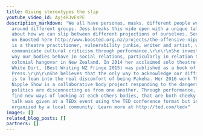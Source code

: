 ```yaml
---
title: Giving stereotypes the slip
youtube_video_id: Ayj4RJvEsPE
description_markdown: "We all have personas, masks, different people we are when are
  around different groups. Jess breaks this wide open with a unique talk/performance
  about how we can slip between different projections of ourselves. See her new project
  on Boosted here http://www.boosted.org.nz/projects/the-offensive-nipple-show-road-to-melbourne\n\nJess
  is a theatre practitioner, vulnerability junkie, writer and artist, who loves to
  communicate cultural criticism through performance.\r\n\r\nShe investigates the
  way our bodies behave in social relations, particularly in relation to our ongoing
  colonial hangover in New Zealand. In 2014 her acclaimed solo theatre show Real Fake
  White Dirt, (Best Writing NZ Fringe 2015) was published as a book of poetry by Anahera
  Press.\r\n\r\nShe believes that the only way to acknowledge our difficult history
  is to lean into the real discomfort of being Pakeha. Her 2016 work The Offensive
  Nipple Show is a collaborative body project responding to the dangerous ways gender
  politics are disconnecting us from one another. Through performance, she seeks to
  find new ways of looking at each others bodies, that are both cheeky and empowering.\n\nThis
  talk was given at a TEDx event using the TED conference format but independently
  organized by a local community. Learn more at http://ted.com/tedx"
images: []
related_blog_posts: []
partners: []
---
```

